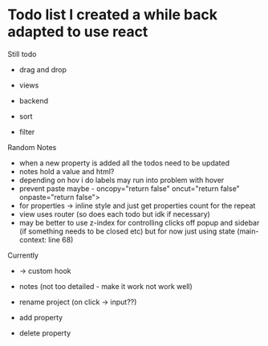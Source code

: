 # Todo list I created a while back adapted to use react

Still todo

- drag and drop
- views

- backend
- sort
- filter

Random Notes

- when a new property is added all the todos need to be updated
- notes hold a value and html?
- depending on hov i do labels may run into problem with hover
- prevent paste maybe - oncopy="return false" oncut="return false" onpaste="return false">
- for properties -> inline style and just get properties count for the repeat
- view uses router (so does each todo but idk if necessary)
- may be better to use z-index for controlling clicks off popup and sidebar (if something needs to be closed etc) but for now just using state (main-context: line 68)

Currently

- -> custom hook
- notes (not too detailed - make it work not work well)

- rename project (on click -> input??)
- add property
- delete property
